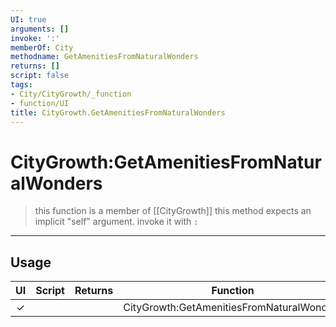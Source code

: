 ```yaml
---
UI: true
arguments: []
invoke: ':'
memberOf: City
methodname: GetAmenitiesFromNaturalWonders
returns: []
script: false
tags:
- City/CityGrowth/_function
- function/UI
title: CityGrowth.GetAmenitiesFromNaturalWonders
---
```

# CityGrowth:GetAmenitiesFromNaturalWonders
> this function is a member of [[CityGrowth]]
> this method expects an implicit "self" argument. invoke it with `:`
-----
## Usage
|  UI | Script | Returns | Function | Arguments |
|:---:|:------:|-------:|:--------:|:---------|
|✓| ||CityGrowth:GetAmenitiesFromNaturalWonders||
